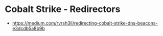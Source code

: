 # Cobalt Strike - Redirectors

* https://medium.com/rvrsh3ll/redirecting-cobalt-strike-dns-beacons-e3dcdb5a8b9b
